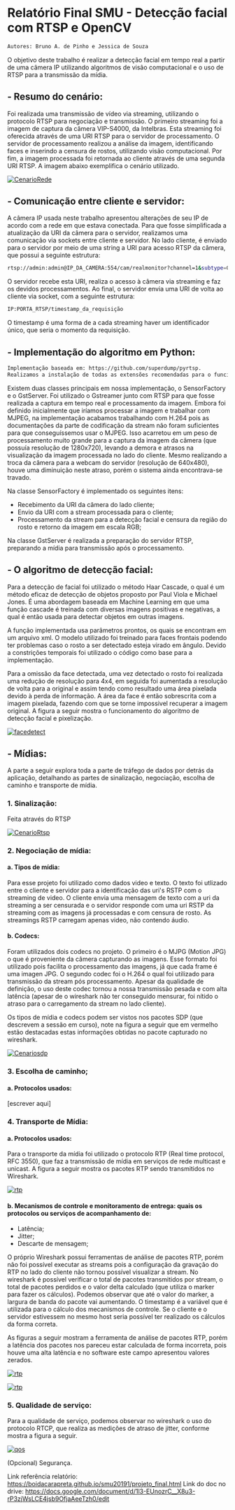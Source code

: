# Relatório Final SMU - Detecção facial com RTSP e OpenCV

```sh
Autores: Bruno A. de Pinho e Jessica de Souza
```

O objetivo deste trabalho é realizar a detecção facial em tempo real a partir de uma câmera IP utilizando algoritmos de visão computacional e o uso de RTSP para a transmissão da mídia.

## - Resumo do cenário:
Foi realizada uma transmissão de vídeo via streaming, utilizando o protocolo RTSP para negociação e transmissão. O primeiro streaming foi a imagem de captura da câmera VIP-S4000, da Intelbras. Esta streaming foi oferecida através de uma URI RTSP para o servidor de processamento. O servidor de processamento realizou a análise da imagem, identificando faces e inserindo a censura de rostos, utilizando visão computacional. Por fim, a imagem processada foi retornada ao cliente através de uma segunda URI RTSP. A imagem abaixo exemplifica o cenário utilizado.
 

[![CenarioRede](https://github.com/jessicasouzajds/SMU/blob/face_detect/Images/cenario.png)](https://github.com/jessicasouzajds/SMU/blob/face_detect/Images/cenario.png) 
 
## - Comunicação entre cliente e servidor:

A câmera IP usada neste trabalho apresentou alterações de seu IP de acordo com a rede em que estava conectada. Para que fosse simplificada a atualização da URI da câmera para o servidor, realizamos uma comunicação via sockets entre cliente e servidor. No lado cliente, é enviado para o servidor por meio de uma string a URI para acesso RTSP da câmera, que possui a seguinte estrutura:

```sh
rtsp://admin:admin@IP_DA_CAMERA:554/cam/realmonitor?channel=1&subtype=0
```
O servidor recebe esta URI, realiza o acesso à câmera via streaming e faz os devidos processamentos. Ao final, o servidor envia uma URI de volta ao cliente via socket, com a seguinte estrutura:

```sh
IP:PORTA_RTSP/timestamp_da_requisição
```
O timestamp é uma forma de a cada streaming haver um identificador único, que seria o momento da requisição.

## - Implementação do algoritmo em Python:

```sh
Implementação baseada em: https://github.com/superdump/pyrtsp.
Realizamos a instalação de todas as extensões recomendadas para o funcionamento do programa.
```

Existem duas classes principais em nossa implementação, o SensorFactory e o GstServer. Foi utilizado o Gstreamer junto com RTSP para que fosse realizada a captura em tempo real e processamento da imagem. Embora foi definido inicialmente que iríamos processar a imagem e trabalhar com MJPEG, na implementação acabamos trabalhando com H.264 pois as documentações da parte de codificação da stream não foram suficientes para que conseguíssemos usar o MJPEG. Isso acarretou em um peso de processamento muito grande para a captura da imagem da câmera (que possuía resolução de 1280x720), levando a demora e atrasos na visualização da imagem processada no lado do cliente. Mesmo realizando a troca da câmera para a webcam do servidor (resolução de 640x480), houve uma diminuição neste atraso, porém o sistema ainda encontrava-se travado.

Na classe SensorFactory é implementado os seguintes itens:
- Recebimento da URI da câmera do lado cliente;
- Envio da URI com a stream processada para o cliente;
- Processamento da stream para a detecção facial e censura da região do rosto e retorno da imagem em escala RGB;

Na classe GstServer é realizada a preparação do servidor RTSP, preparando a mídia para transmissão após o processamento.


## - O algoritmo de detecção facial:

Para a detecção de facial foi utilizado o método Haar Cascade, o qual é um método eficaz de detecção de objetos proposto por Paul Viola e Michael Jones. É uma abordagem baseada em Machine Learning em que uma função cascade é treinada com diversas imagens positivas e negativas, a qual é então usada para detectar objetos em outras imagens.

A função implementada usa parâmetros prontos, os quais se encontram em um arquivo xml. O modelo utilizado foi treinado para faces frontais podendo ter problemas caso o rosto a ser detectado esteja virado em ângulo. Devido a constrições temporais foi utilizado o código como base para a implementação.

Para a omissão da face detectada, uma vez detectado o rosto foi realizada uma redução de resolução para 4x4, em seguida foi aumentada a resolução de volta para a original e assim tendo como resultado uma área pixelada devido à perda de informação. A área da face é então sobrescrita com a imagem pixelada, fazendo com que se torne impossivel recuperar a imagem original. A figura a seguir mostra o funcionamento do algoritmo de detecção facial e pixelização.

[![facedetect](https://github.com/jessicasouzajds/SMU/blob/face_detect/Images/face-detect.png)](https://github.com/jessicasouzajds/SMU/blob/face_detect/Images/face-detect.png) 


## - Mídias:

A parte a seguir explora toda a parte de tráfego de dados por detrás da aplicação, detalhando as partes de sinalização, negociação, escolha de caminho e transporte de mídia.

### 1. Sinalização:
Feita através do RTSP

[![CenarioRtsp](https://github.com/jessicasouzajds/SMU/blob/face_detect/Images/wire-rtsp.PNG)](https://github.com/jessicasouzajds/SMU/blob/face_detect/Images/wire-rtsp.PNG) 



### 2. Negociação de mídia:

#### a. Tipos de mídia:
Para esse projeto foi utilizado como dados video e texto. O texto foi utlizado entre o cliente e servidor para a identificação das uri's RSTP com o streaming de video. O cliente envia uma mensagem de texto com a uri da streaming a ser censurada e o servidor responde com uma uri RSTP da streaming com as imagens já processadas e com censura de rosto. As streamings RSTP carregam apenas video, não contendo áudio.

#### b. Codecs: 
Foram utilizados dois codecs no projeto. O primeiro é o MJPG (Motion JPG) o que é proveniente da câmera capturando as imagens. Esse formato foi utilizado pois facilita o processamento das imagens, já que cada frame é uma imagen JPG. O segundo codec foi o H.264 o qual foi utilizado para transmissão da stream pós processamento. Apesar da qualidade de definição, o uso deste codec tornou a nossa transmissão pesada e com alta latência (apesar de o wireshark não ter conseguido mensurar, foi nítido o atraso para o carregamento da stream no lado cliente).

Os tipos de mídia e codecs podem ser vistos nos pacotes SDP (que descrevem a sessão em curso), note na figura a seguir que em vermelho estão destacadas estas informações obtidas no pacote capturado no wireshark.

[![Cenariosdp](https://github.com/jessicasouzajds/SMU/blob/face_detect/Images/wire-sdp.PNG)](https://github.com/jessicasouzajds/SMU/blob/face_detect/Images/wire-sdp.PNG) 



### 3. Escolha de caminho;

#### a. Protocolos usados:
[escrever aqui]



### 4. Transporte de Mídia:

#### a. Protocolos usados: 
Para o transporte da mídia foi utilizado o protocolo RTP (Real time protocol, RFC 3550), que faz a transmissão de mídia em serviços de rede multicast e unicast. A figura a seguir mostra os pacotes RTP sendo transmitidos no Wireshark.

[![rtp](https://github.com/jessicasouzajds/SMU/blob/face_detect/Images/rtp.PNG)](https://github.com/jessicasouzajds/SMU/blob/face_detect/Images/rtp.PNG) 

#### b. Mecanismos de controle e monitoramento de entrega: quais os protocolos ou serviços de acompanhamento de:
- Latência;
-  Jitter; 
- Descarte de mensagem;

O próprio Wireshark possui ferramentas de análise de pacotes RTP, porém não foi possível executar as streams pois a configuração da gravação do RTP no lado do cliente não tornou possível visualizar a stream. No wireshark é possível verificar o total de pacotes transmitidos por stream, o total de pacotes perdidos e o valor delta calculado (que utiliza o marker para fazer os cálculos). Podemos observar que até o valor do marker, a largura de banda do pacote vai aumentando. O timestamp é a variável que é utilizada para o cálculo dos mecanismos de controle. Se o cliente e o servidor estivessem no mesmo host seria possível ter realizado os cálculos da forma correta.

As figuras a seguir mostram a ferramenta de análise de pacotes RTP, porém a latência dos pacotes nos pareceu estar calculada de forma incorreta, pois houve uma alta latência e no software este campo apresentou valores zerados.


[![rtp](https://github.com/jessicasouzajds/SMU/blob/face_detect/Images/wire-rtp1.PNG)](https://github.com/jessicasouzajds/SMU/blob/face_detect/Images/rtp.PNG) 

   
[![rtp](https://github.com/jessicasouzajds/SMU/blob/face_detect/Images/wire-rtp2.PNG)](https://github.com/jessicasouzajds/SMU/blob/face_detect/Images/rtp.PNG) 



### 5. Qualidade de serviço:

Para a qualidade de serviço, podemos observar no wireshark o uso do protocolo RTCP, que realiza as medições de atraso de jitter, conforme mostra a figura a seguir.

[![qos](https://github.com/jessicasouzajds/SMU/blob/face_detect/Images/qos.PNG)](https://github.com/jessicasouzajds/SMU/blob/face_detect/Images/qos.PNG) 


(Opcional) Segurança.

Link referência relatório: https://boidacarapreta.github.io/smu20191/projeto_final.html
Link do doc no drive: https://docs.google.com/document/d/1l3-EUnozrC__X8u3-rP3zjWsLCE4jsb9OfjaAeeTzh0/edit
